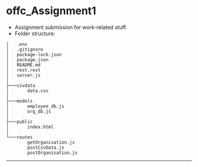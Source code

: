 # offc_Assignment1

- Assignment submission for work-related stuff. 
- Folder structure: 

```
│   .env
│   .gitignore
│   package-lock.json
│   package.json
│   README.md
│   rest.rest
│   server.js
│
├───csvdata
│       data.csv
│
├───models
│       employee_db.js
│       org_db.js
│
├───public
│       index.html
│
└───routes
        getOrganisation.js
        postCsvData.js
        postOrganisation.js

```

------------------------
